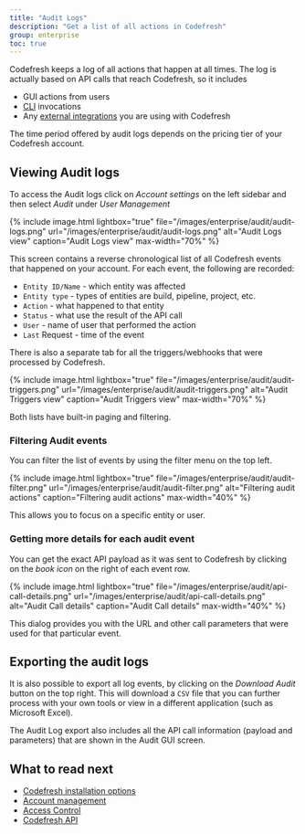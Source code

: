 ```yaml
---
title: "Audit Logs"
description: "Get a list of all actions in Codefresh"
group: enterprise
toc: true
---
```


Codefresh keeps a log of all actions that happen at all times. The log is actually based on API calls that reach Codefresh, so it includes

* GUI actions from users
* [CLI](https://codefresh-io.github.io/cli/) invocations
* Any [external integrations]({{site.baseurl}}/docs/integrations/codefresh-api/) you are using with Codefresh

The time period offered by audit logs depends on the pricing tier of your Codefresh account.


## Viewing Audit logs

To access the Audit logs click on *Account settings* on the left sidebar and then select *Audit* under *User Management*


{% include image.html
lightbox="true"
file="/images/enterprise/audit/audit-logs.png"
url="/images/enterprise/audit/audit-logs.png"
alt="Audit Logs view"
caption="Audit Logs view"
max-width="70%"
%}

This screen contains a reverse chronological list of all Codefresh events that happened on your account. For each event, the following are recorded:

* `Entity ID/Name` - which entity was affected
* `Entity type` - types of entities are build, pipeline, project, etc.
* `Action` - what happened to that entity
* `Status` - what use the result of the API call
* `User` - name of user that performed the action
* `Last` Request - time of the event



There is also a separate tab for all the triggers/webhooks that were processed by Codefresh.

{% include image.html
lightbox="true"
file="/images/enterprise/audit/audit-triggers.png"
url="/images/enterprise/audit/audit-triggers.png"
alt="Audit Triggers view"
caption="Audit Triggers view"
max-width="70%"
%}



Both lists have built-in paging and filtering.


### Filtering Audit events

You can filter the list of events by using the filter menu on the top left.

{% include image.html
lightbox="true"
file="/images/enterprise/audit/audit-filter.png"
url="/images/enterprise/audit/audit-filter.png"
alt="Filtering audit actions"
caption="Filtering audit actions"
max-width="40%"
%}

This allows you to focus on a specific entity or user.



 

### Getting more details for each audit event

You can get the exact API payload as it was sent to Codefresh by clicking on the *book icon* on the right of each event row.


{% include image.html
lightbox="true"
file="/images/enterprise/audit/api-call-details.png"
url="/images/enterprise/audit/api-call-details.png"
alt="Audit Call details"
caption="Audit Call details"
max-width="40%"
%}


This dialog provides you with the URL and other call parameters that were used for that particular event.


## Exporting the audit logs

It is also possible to export all log events, by clicking on the *Download Audit* button on the top right. This will download a `CSV` file that you can further process with your own tools or view in a different application (such as Microsoft Excel).

The Audit Log export also includes all the API call information (payload and parameters) that are shown in the Audit GUI screen.



## What to read next

* [Codefresh installation options]({{site.baseurl}}/docs/enterprise/installation-security/)
* [Account management]({{site.baseurl}}/docs/enterprise/ent-account-mng/)
* [Access Control]({{site.baseurl}}/docs/enterprise/access-control/)
* [Codefresh API]({{site.baseurl}}/docs/integrations/codefresh-api/)